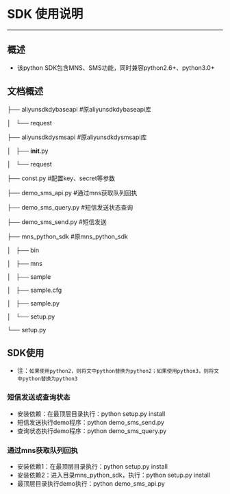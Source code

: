 
# SDK 使用说明

--------- 

## 概述
* 该python SDK包含MNS、SMS功能，同时兼容python2.6+、python3.0+

## 文档概述

├── aliyunsdkdybaseapi   #原aliyunsdkdybaseapi库

│   └── request

├── aliyunsdkdysmsapi    #原aliyunsdkdysmsapi库

│   ├── __init__.py

│   └── request

├── const.py             #配置key、secret等参数

├── demo_sms_api.py      #通过mns获取队列回执

├── demo_sms_query.py    #短信发送状态查询

├── demo_sms_send.py     #短信发送

├── mns_python_sdk       #原mns_python_sdk

│   ├── bin

│   ├── mns

│   ├── sample 

│   ├── sample.cfg

│   ├── sample.py

│   └── setup.py

└── setup.py


## SDK使用

* 注：`如果使用python2，则将文中python替换为python2；如果使用python3，则将文中python替换为python3`

### 短信发送或查询状态
* 安装依赖：在最顶层目录执行：python setup.py install
* 短信发送执行demo程序：python demo_sms_send.py
* 查询状态执行demo程序：python demo_sms_query.py

### 通过mns获取队列回执
* 安装依赖1：在最顶层目录执行：python setup.py install
* 安装依赖2：进入目录mns_python_sdk，执行：python setup.py install
* 最顶层目录执行demo执行：python demo_sms_api.py


